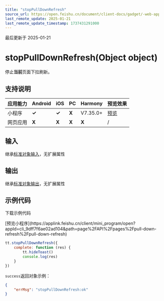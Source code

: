 ```yaml
---
title: "stopPullDownRefresh"
source_url: https://open.feishu.cn/document/client-docs/gadget/-web-app-api/interface/pull-down-to-refresh/stoppulldownrefresh
last_remote_update: 2025-01-21
last_remote_update_timestamp: 1737431291000
---
```

最后更新于 2025-01-21

# stopPullDownRefresh(Object object)

停止**当前**页面下拉刷新。

## 支持说明

应用能力 | Android | iOS | PC | Harmony | 预览效果
--- | --- | --- | --- | --- | ---
小程序 | **✓** | **✓** | **X** | V7.35.0+ | [预览](https://applink.feishu.cn/client/mini_program/open?appId=cli_9dff7f6ae02ad104&path=page%2FAPI%2Fpages%2Fpull-down-refresh%2Fpull-down-refresh)
网页应用 | **X** | **X** | **X** | **X** | /

## 输入

继承[标准对象输入](https://open.feishu.cn/document/uYjL24iN/ukzNy4SO3IjL5cjM)，无扩展属性

## 输出

继承[标准对象输出](https://open.feishu.cn/document/uYjL24iN/ukzNy4SO3IjL5cjM#8c92acb8)，无扩展属性

## 示例代码

<md-download-code href="https://open.feishu.cn/document/uYjL24iN/uYDM04iNwQjL2ADN" mobileDisplay="none">下载示例代码</md-download-code>

<div style="display: flex">
          [预览小程序](https://applink.feishu.cn/client/mini_program/open?appId=cli_9dff7f6ae02ad104&path=page%2FAPI%2Fpages%2Fpull-down-refresh%2Fpull-down-refresh)

</div> 

```js
tt.stopPullDownRefresh({
	complete: function (res) {
	    tt.hideToast()
        console.log(res)
    }
})
```

`success`返回对象示例：
```json
{
    "errMsg": "stopPullDownRefresh:ok"
}
```
